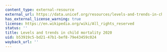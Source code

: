 ```yaml
---
content_type: external-resource
external_url: https://data.unicef.org/resources/levels-and-trends-in-child-mortality/
has_external_license_warning: true
license: https://en.wikipedia.org/wiki/All_rights_reserved
status: ''
title: Levels and trends in child mortality 2020
uid: b53919c5-bd21-47b1-bef8-79e43459c024
wayback_url: ''
---
```


